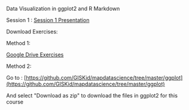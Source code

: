 Data Visualization in ggplot2 and R Markdown

Session 1 : [Session 1 Presentation](http://www.mapdatascience.com/ggplot/Session1_pres.html)

Download Exercises:

Method 1:

[Google Drive Exercises](https://drive.google.com/drive/folders/15PGNjfBkrCCogzpelzcwn55z84GKVR87?usp=sharing)

Method 2: 

Go to : [https://github.com/GISKid/mapdatascience/tree/master/ggplot](https://github.com/GISKid/mapdatascience/tree/master/ggplot)

And select "Download as zip" to download the files in ggplot2 for this course
